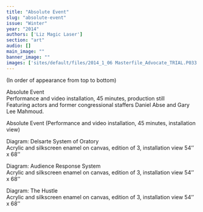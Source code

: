 ```yaml
---
title: "Absolute Event"
slug: "absolute-event"
issue: "Winter"
year: "2014"
authors: ['Liz Magic Laser']
section: "art"
audio: []
main_image: ""
banner_image: ""
images: ['sites/default/files/2014_1_06 Masterfile_Advocate_TRIAL.P033.png']
---
```

(In order of appearance from top to bottom)

Absolute Event  
 Performance and video installation, 45 minutes, production still  
 Featuring actors and former congressional staffers Daniel Abse and Gary Lee Mahmoud. 

 Absolute Event (Performance and video installation, 45 minutes, installation view) 

 Diagram: Delsarte System of Oratory  
 Acrylic and silkscreen enamel on canvas, edition of 3, installation view 54’’ x 68’’ 

 Diagram: Audience Response System  
 Acrylic and silkscreen enamel on canvas, edition of 3, installation view 54’’ x 68’’ 

 Diagram: The Hustle  
 Acrylic and silkscreen enamel on canvas, edition of 3, installation view 54’’ x 68’’ 

